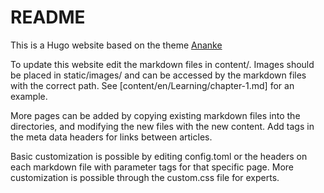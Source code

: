 # README

This is a Hugo website based on the theme [Ananke](https://github.com/theNewDynamic/gohugo-theme-ananke)

To update this website edit the markdown files in content/. Images should be placed in static/images/ and can be accessed by the markdown files with the correct path. See [content/en/Learning/chapter-1.md] for an example. 

More pages can be added by copying existing markdown files into the directories, and modifying the new files with the new content. Add tags in the meta data headers for links between articles. 

Basic customization is possible by editing config.toml or the headers on each markdown file with parameter tags for that specific page. More customization is possible through the custom.css file for experts. 

